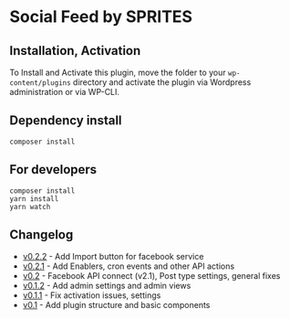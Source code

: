 # Social Feed by SPRITES

## Installation, Activation
To Install and Activate this plugin, move the folder to your `wp-content/plugins` directory and activate the plugin via Wordpress administration or via WP-CLI.

## Dependency install
```
composer install
```

## For developers
```
composer install
yarn install
yarn watch
```

## Changelog
- [v0.2.2](#) - Add Import button for facebook service
- [v0.2.1](#) - Add Enablers, cron events and other API actions
- [v0.2](#) - Facebook API connect (v2.1), Post type settings, general fixes
- [v0.1.2](#) - Add admin settings and admin views
- [v0.1.1](#) - Fix activation issues, settings
- [v0.1](#) - Add plugin structure and basic components